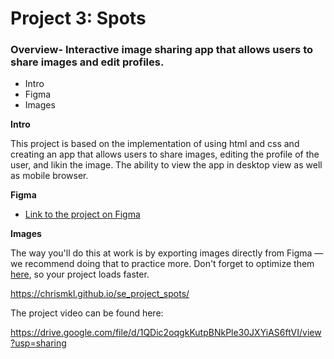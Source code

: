 # Project 3: Spots

### Overview- Interactive image sharing app that allows users to share images and edit profiles.

- Intro
- Figma
- Images

**Intro**

This project is based on the implementation of using html and css and creating an app that allows users to share images,
editing the profile of the user, and likin the image. The ability to view the app in desktop view as well as mobile browser.

**Figma**

- [Link to the project on Figma](https://www.figma.com/file/BBNm2bC3lj8QQMHlnqRsga/Sprint-3-Project-%E2%80%94-Spots?type=design&node-id=2%3A60&mode=design&t=afgNFybdorZO6cQo-1)

**Images**

The way you'll do this at work is by exporting images directly from Figma — we recommend doing that to practice more. Don't forget to optimize them [here](https://tinypng.com/), so your project loads faster.

https://chrismkl.github.io/se_project_spots/

The project video can be found here:

https://drive.google.com/file/d/1QDic2oqgkKutpBNkPle30JXYiAS6ftVI/view?usp=sharing
